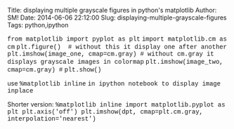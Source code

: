 Title: displaying multiple grayscale figures in python's matplotlib
Author: SM!
Date: 2014-06-06 22:12:00
Slug: displaying-multiple-grayscale-figures
Tags: python,ipython

<span style="font-family: &quot;Courier New&quot;,Courier,monospace;">from matplotlib import pyplot as plt</span>
<span style="font-family: &quot;Courier New&quot;,Courier,monospace;">import matplotlib.cm as cm</span>
<span style="font-family: &quot;Courier New&quot;,Courier,monospace;">plt.figure()&nbsp; # without this it display one after another</span>
<span style="font-family: &quot;Courier New&quot;,Courier,monospace;">plt.imshow(image_one, cmap=cm.gray) # without cm.gray it displays grayscale images in colormap</span>
<span style="font-family: &quot;Courier New&quot;,Courier,monospace;">plt.imshow(image_two, cmap=cm.gray) #</span>
<span style="font-family: &quot;Courier New&quot;,Courier,monospace;">plt.show()</span>

use
<span style="font-family: &quot;Courier New&quot;,Courier,monospace;">%matplotlib inline</span>
<span style="font-family: &quot;Courier New&quot;,Courier,monospace;">in ipython notebook to display image inplace</span>


Shorter version:
<span style="font-family: &quot;Courier New&quot;,Courier,monospace;">%matplotlib inline
import matplotlib.pyplot as plt
plt.axis('off')
plt.imshow(dpt, cmap=plt.cm.gray, interpolation='nearest')</span></div>